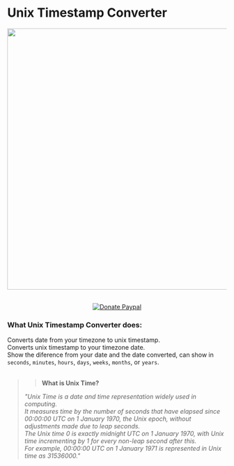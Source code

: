 # Unix Timestamp Converter
<p align="center">
	<a href="https://i.imgur.com/zLCQh8n.png"><img width="600" src="https://i.imgur.com/zLCQh8n.png"></a>
</p>
<p align="center">
	<a href=""><img src="https://img.shields.io/badge/script-bat- ?logo=windowsterminal&style=social" alt="" title="Scripts"></a>
	&nbsp;<a href=""><img src="https://img.shields.io/badge/windows-10 / 11- ?logo=windows10&style=social" alt="" title="Windows"></a>
	<br>
	<a href="https://www.paypal.me/brunoleeferreira"><img src="https://img.shields.io/badge/PayPal donate-buy me a coffee!-00457C?logo=PayPal" title="Donate Paypal"></a>
</p>

### What Unix Timestamp Converter does:
Converts date from your timezone to unix timestamp.<br>
Converts unix timestamp to your timezone date.<br>
Show the diference from your date and the date converted, can show in `seconds`, `minutes`, `hours`, `days`, `weeks`, `months`, or `years`.<br><br>


>> **What is Unix Time?**
>>
> *"Unix Time is a date and time representation widely used in computing.* <br>
> *It measures time by the number of seconds that have elapsed since 00:00:00 UTC on 1 January 1970, the Unix epoch, without adjustments made due to leap seconds.* <br>
> *The Unix time 0 is exactly midnight UTC on 1 January 1970, with Unix time incrementing by 1 for every non-leap second after this.* <br>
> *For example, 00:00:00 UTC on 1 January 1971 is represented in Unix time as 31536000."*
